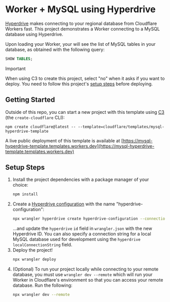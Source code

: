 # Worker + MySQL using Hyperdrive

<!-- dash-content-start -->

[Hyperdrive](https://developers.cloudflare.com/hyperdrive/) makes connecting to your regional database from Cloudflare Workers fast. This project demonstrates a Worker connecting to a MySQL database using Hyperdrive.

Upon loading your Worker, your will see the list of MySQL tables in your database, as obtained with the following query:

```SQL
SHOW TABLES;
```

> [!IMPORTANT]
> When using C3 to create this project, select "no" when it asks if you want to deploy. You need to follow this project's [setup steps](https://github.com/cloudflare/templates/tree/main/mysql-hyperdrive-template#setup-steps) before deploying.

## Getting Started

Outside of this repo, you can start a new project with this template using [C3](https://developers.cloudflare.com/pages/get-started/c3/) (the `create-cloudflare` CLI):

```
npm create cloudflare@latest -- --template=cloudflare/templates/mysql-hyperdrive-template
```

A live public deployment of this template is available at [https://mysql-hyperdrive-template.templates.workers.dev](https://mysql-hyperdrive-template.templates.workers.dev)

## Setup Steps

1. Install the project dependencies with a package manager of your choice:
   ```bash
   npm install
   ```
2. Create a [Hyperdrive configuration](https://developers.cloudflare.com/hyperdrive/get-started/) with the name "hyperdrive-configuration":
   ```bash
   npx wrangler hyperdrive create hyperdrive-configuration --connection-string="mysql://<DB_USER>:<DB_PASSWORD>@<DB_HOSTNAME_OR_IP_ADDRESS>:3306/<DATABASE_NAME>"
   ```
   ...and update the `hyperdrive` `id` field in `wrangler.json` with the new Hyperdrive ID. You can also specify a connection string for a local MySQL database used for development using the `hyperdrive` `localConnectionString` field.
3. Deploy the project!
   ```bash
   npx wrangler deploy
   ```
4. (Optional) To run your project locally while connecting to your remote database, you must use `wrangler dev --remote` which will run your Worker in Cloudflare's environment so that you can access your remote database. Run the following:
   ```bash
   npx wrangler dev --remote
   ``` 